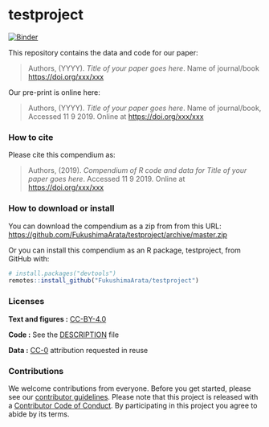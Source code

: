 
<!-- README.md is generated from README.Rmd. Please edit that file -->
testproject
===========

[![Binder](https://mybinder.org/badge_logo.svg)](https://mybinder.org/v2/gh/FukushimaArata/testproject/master?urlpath=rstudio)

This repository contains the data and code for our paper:

> Authors, (YYYY). *Title of your paper goes here*. Name of journal/book <https://doi.org/xxx/xxx>

Our pre-print is online here:

> Authors, (YYYY). *Title of your paper goes here*. Name of journal/book, Accessed 11 9 2019. Online at <https://doi.org/xxx/xxx>

### How to cite

Please cite this compendium as:

> Authors, (2019). *Compendium of R code and data for Title of your paper goes here*. Accessed 11 9 2019. Online at <https://doi.org/xxx/xxx>

### How to download or install

You can download the compendium as a zip from from this URL: <https://github.com/FukushimaArata/testproject/archive/master.zip>

Or you can install this compendium as an R package, testproject, from GitHub with:

``` r
# install.packages("devtools")
remotes::install_github("FukushimaArata/testproject")
```

### Licenses

**Text and figures :** [CC-BY-4.0](http://creativecommons.org/licenses/by/4.0/)

**Code :** See the [DESCRIPTION](DESCRIPTION) file

**Data :** [CC-0](http://creativecommons.org/publicdomain/zero/1.0/) attribution requested in reuse

### Contributions

We welcome contributions from everyone. Before you get started, please see our [contributor guidelines](CONTRIBUTING.md). Please note that this project is released with a [Contributor Code of Conduct](CONDUCT.md). By participating in this project you agree to abide by its terms.
